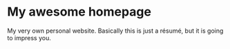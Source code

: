 # My awesome homepage
My very own personal website. Basically this is just a résumé, but it is going to impress you.
